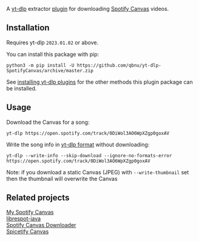 A [yt-dlp](https://github.com/yt-dlp/yt-dlp) extractor [plugin](https://github.com/yt-dlp/yt-dlp#plugins) for downloading [Spotify Canvas](https://artists.spotify.com/canvas) videos.


## Installation

Requires yt-dlp `2023.01.02` or above.

You can install this package with pip:
```
python3 -m pip install -U https://github.com/qbnu/yt-dlp-SpotifyCanvas/archive/master.zip
```

See [installing yt-dlp plugins](https://github.com/yt-dlp/yt-dlp#installing-plugins) for the other methods this plugin package can be installed.


## Usage

Download the Canvas for a song:
```
yt-dlp https://open.spotify.com/track/0DiWol3AO6WpXZgp0goxAV
```
Write the song info in [yt-dlp format](https://github.com/yt-dlp/yt-dlp#output-template) without downloading:
```
yt-dlp --write-info --skip-download --ignore-no-formats-error https://open.spotify.com/track/0DiWol3AO6WpXZgp0goxAV
```
Note: if you download a static Canvas (JPEG) with `--write-thumbnail` set then the thumbnail will overwrite the Canvas


## Related projects

[My Spotify Canvas](https://github.com/bartleyg/my-spotify-canvas)  
[librespot-java](https://github.com/librespot-org/librespot-java)  
[Spotify Canvas Downloader](https://github.com/Delitefully/spotify-canvas-downloader)  
[Spicetify Canvas](https://github.com/itsmeow/Spicetify-Canvas)
